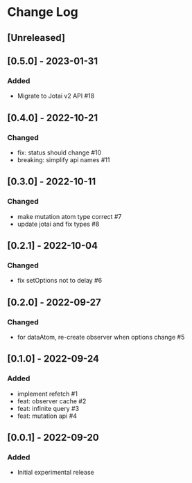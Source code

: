 # Change Log

## [Unreleased]

## [0.5.0] - 2023-01-31
### Added
- Migrate to Jotai v2 API #18

## [0.4.0] - 2022-10-21
### Changed
- fix: status should change #10
- breaking: simplify api names #11

## [0.3.0] - 2022-10-11
### Changed
- make mutation atom type correct #7
- update jotai and fix types #8

## [0.2.1] - 2022-10-04
### Changed
- fix setOptions not to delay #6

## [0.2.0] - 2022-09-27
### Changed
- for dataAtom, re-create observer when options change #5

## [0.1.0] - 2022-09-24
### Added
- implement refetch #1
- feat: observer cache #2
- feat: infinite query #3
- feat: mutation api #4

## [0.0.1] - 2022-09-20
### Added
- Initial experimental release
